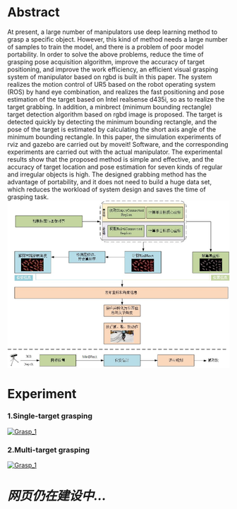 # Abstract
At present, a large number of manipulators use deep learning method to grasp a specific object. However, this kind of method needs a large number of samples to train the model, and there is a problem of poor model portability. In order to solve the above problems, reduce the time of grasping pose acquisition algorithm, improve the accuracy of target positioning, and improve the work efficiency, an efficient visual grasping system of manipulator based on rgbd is built in this paper. The system realizes the motion control of UR5 based on the robot operating system (ROS) by hand eye combination, and realizes the fast positioning and pose estimation of the target based on Intel realsense d435i, so as to realize the target grabbing. In addition, a minbrect (minimum bounding rectangle) target detection algorithm based on rgbd image is proposed. The target is detected quickly by detecting the minimum bounding rectangle, and the pose of the target is estimated by calculating the short axis angle of the minimum bounding rectangle. In this paper, the simulation experiments of rviz and gazebo are carried out by moveit! Software, and the corresponding experiments are carried out with the actual manipulator. The experimental results show that the proposed method is simple and effective, and the accuracy of target location and pose estimation for seven kinds of regular and irregular objects is high. The designed grabbing method has the advantage of portability, and it does not need to build a huge data set, which reduces the workload of system design and saves the time of grasping task.
![Visual grasp flow chart](https://github.com/QRayMoor/MinBRect/blob/main/Images/Visual%20grasp%20flow%20chart.jpg)
# Experiment

### 1.Single-target grasping

[![Grasp_1](https://res.cloudinary.com/marcomontalbano/image/upload/v1608188630/video_to_markdown/images/youtube--V4QIez8l8vc-c05b58ac6eb4c4700831b2b3070cd403.jpg)](https://youtu.be/V4QIez8l8vc "Grasp_1")

### 2.Multi-target grasping

[![Grasp_1](https://res.cloudinary.com/marcomontalbano/image/upload/v1608188630/video_to_markdown/images/youtube--V4QIez8l8vc-c05b58ac6eb4c4700831b2b3070cd403.jpg)](https://youtu.be/V4QIez8l8vc "Grasp_1")

# *网页仍在建设中...*
